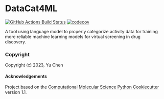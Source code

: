 DataCat4ML
==============================
[//]: # (Badges)
[![GitHub Actions Build Status](https://github.com/xixichennn/datacat4ml/workflows/CI/badge.svg)](https://github.com/xixichennn/datacat4ml/actions?query=workflow%3ACI)
[![codecov](https://codecov.io/gh/REPLACE_WITH_OWNER_ACCOUNT/DataCat4ML/branch/main/graph/badge.svg)](https://codecov.io/gh/xixichennn/DataCat4ML/branch/main)


A tool using language model to properly categorize activity data for training more reliable machine learning models for virtual screening in drug discovery.

### Copyright

Copyright (c) 2023, Yu Chen


#### Acknowledgements
 
Project based on the 
[Computational Molecular Science Python Cookiecutter](https://github.com/molssi/cookiecutter-cms) version 1.1.
